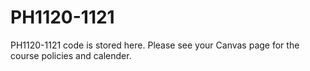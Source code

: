# PH1120-1121
PH1120-1121 code is stored here. Please see your Canvas page for the course policies and calender. 
